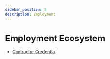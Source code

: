 ```yaml
---
sidebar_position: 5
description: Employment
---
```


# Employment Ecosystem

* [Contractor Credential](https://bcgov.github.io/digital-trust-toolkit/docs/governance/employment/contractor-credential/governance)
